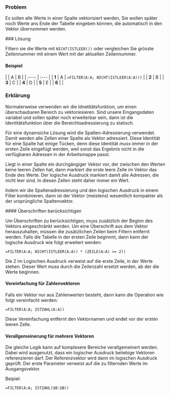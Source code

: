 ### Problem

Es sollen alle Werte in einer Spalte vektorisiert werden, Sie wollen später noch Werte ans Ende der Tabelle eingeben können, die automatisch in den Vektor übernommen werden.

### Lösung

Filtern sie die Werte mit `NICHT(ISTLEER())` oder vergleichen Sie grösste Zeilennummer mit einem Wert mit der aktuellen Zeilennummer. 

#### Beispiel

| | A | B |
| :---: | :--- | 
| **1** | A | `=FILTER(A:A; NICHT(ISTLEER(A:A)))` |
| **2** | B |
| **3** | C |
| **4** | D |
| **5** | E |
| **6** |  |

### Erklärung

Normalerweise verwenden wir die Idnetitätsfunktion, um einen überschaubaren Bereich zu vektoriesieren. Sind unsere Eingangsdaten variabel und sollen später noch erweiterbar sein, dann ist die Identitätsfunktion über die Bereichtsadressierung zu statisch. 

Für eine dynamsiche Lösung wird die Spalten-Adressierung verwendet. Damit werden alle Zellen einer Spalte als Vektor adressiert. Diese Identität für eine Spalte hat einige Tücken, denn diese Identität *muss* immer in der ersten Zeile eingefügt werden, weil sonst das Ergebnis nicht in die verfügbaren Adressen in der Arbeitsmappe passt. 

Liegt in einer Spalte ein durchgängiger Vektor vor, der zwischen den Werten keine leeren Zellen hat, dann markiert die erste leere Zelle im Vektor das Ende des Werte. Der logische Ausdruck markiert damit alle Adressen, die nicht leer sind. In diesen Zellen steht daher immer ein Wert. 

Indem wir die Spaltenadressierung und den logischen Ausdruck in einem Filter kombinieren, dann ist der Vektor (meistens) wesentlich kompakter als der ursprüngliche Spaltenvektor.

#### Überschriften berücksichtigen

Um Überschriften zu berücksichtigen, muss zusätzlich der Beginn des Vektors eingeschränkt werden. Um eine Überschrift aus dem Vektor herauszuhalten, müssen die zusätzlichen Zeilen beim Filtern entfernt werden. Falls die Tabelle in der ersten Zeile beginnnt, dann kann der logische Ausdruck wie folgt erweitert werden: 

```EXCEL
=FILTER(A:A; NICHT(ISTLEER(A:A)) * (ZEILE(A:A) >= 2)) 
```

Die 2 im Logischen Ausdruck verweist auf die erste Zeile, in der Werte stehen. Dieser Wert muss durch die Zeilenzahl ersetzt werden, ab der die Werte beginnen. 

#### Vereinfachung für Zahlenvektoren

Falls ein Vektor nur aus Zahlenwerten besteht, dann kann die Operation wie folgt vereinfacht werden: 

```EXCEL
=FILTER(A:A; ISTZAHL(A:A))
```

Diese Vereinfachung entfernt den Vektornamen und endet vor der ersten leeren Zelle. 

#### Verallgemeinerung für mehrere Vektoren

Die gleiche Logik kann auf komplexere Bereiche verallgemeinert werden. Dabei wird ausgenutzt, dass ein logischer Ausdruck beliebige Vektoren referenzieren darf. Der Referenzvektor wird dann im logischen Ausdruck geprüft. Der erste Parameter verweist auf die zu filternden Werte im Ausgangsvektor. 

Beipiel:

```EXCEL
=FILTER(A:A; ISTZAHL($B:$B))
```
